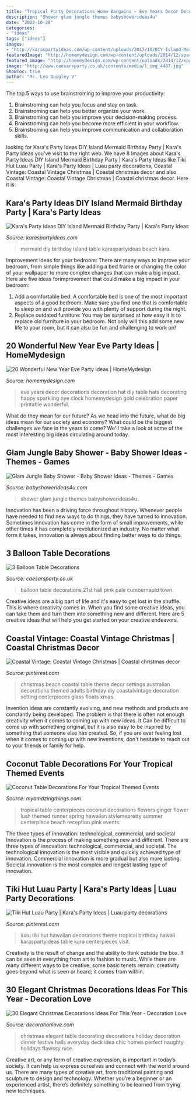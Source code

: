 ```yaml
---
title: "Tropical Party Decorations Home Bargains ~ Eve Years Decor Decorations Decoration Hat Diy Table Hats Decorating Happy Sparkling Nye Clock Homemydesign Gold Celebration Paper Printable Wonderful"
description: "Shower glam jungle themes babyshowerideas4u"
date: "2022-10-28"
categories:
- "ideas"
tags: ["ideas"]
images:
- "http://karaspartyideas.com/wp-content/uploads/2017/10/DIY-Island-Mermaid-Birthday-Party-via-Karas-Party-Ideas-KarasPartyIdeas.com3_.jpg"
featuredImage: "http://homemydesign.com/wp-content/uploads/2014/12/sparkling-new-year-decor-ideas.jpg"
featured_image: "http://homemydesign.com/wp-content/uploads/2014/12/sparkling-new-year-decor-ideas.jpg"
image: "http://www.caesarsparty.co.uk/contents/media/l_img_4487.jpg"
ShowToc: true
author: "Mr. Leo Quigley V"
---
```



The top 5 ways to use brainstroming to improve your productivity:
1. Brainstroming can help you focus and stay on task.
2. Brainstroming can help you better organize your work.
3. Brainstroming can help you improve your decision-making process.
4. Brainstroming can help you become more efficient in your workflow.
5. Brainstroming can help you improve communication and collaboration skills.

	

		
looking for Kara&#039;s Party Ideas DIY Island Mermaid Birthday Party | Kara&#039;s Party Ideas you've visit to the right web. We have 8 Images about Kara&#039;s Party Ideas DIY Island Mermaid Birthday Party | Kara&#039;s Party Ideas like Tiki Hut Luau Party | Kara&#039;s Party Ideas | Luau party decorations, Coastal Vintage: Coastal Vintage Christmas | Coastal christmas decor and also Coastal Vintage: Coastal Vintage Christmas | Coastal christmas decor. Here it is:
		
    
## Kara&#039;s Party Ideas DIY Island Mermaid Birthday Party | Kara&#039;s Party Ideas

<img loading=lazy src="http://karaspartyideas.com/wp-content/uploads/2017/10/DIY-Island-Mermaid-Birthday-Party-via-Karas-Party-Ideas-KarasPartyIdeas.com3_.jpg" onerror="this.onerror=null;this.src='https://tse2.mm.bing.net/th?id=OIP.RQzBYdk-2cTm7vBFNGRx8AHaJ3&amp;pid=15.1';" alt="Kara&#039;s Party Ideas DIY Island Mermaid Birthday Party | Kara&#039;s Party Ideas">

_Source: karaspartyideas.com_

>mermaid diy birthday island table karaspartyideas beach kara. 

	

Improvement ideas for your bedroom:
There are many ways to improve your bedroom, from simple things like adding a bed frame or changing the color of your wallpaper to more complex changes that can make a big impact. Here are five ideas forimprovement that could make a big impact in your bedroom: 
1) Add a comfortable bed: A comfortable bed is one of the most important aspects of a good bedroom. Make sure you find one that is comfortable to sleep on and will provide you with plenty of support during the night. 
2) Replace outdated furniture: You may be surprised at how easy it is to replace old furniture in your bedroom. Not only will this add some new life to your room, but it can also be fun and challenging to work on!

    
## 20 Wonderful New Year Eve Party Ideas | HomeMydesign

<img loading=lazy src="http://homemydesign.com/wp-content/uploads/2014/12/sparkling-new-year-decor-ideas.jpg" onerror="this.onerror=null;this.src='https://tse2.mm.bing.net/th?id=OIP.BcA4NBgBGXx1VZiCvQQeXQHaLc&amp;pid=15.1';" alt="20 Wonderful New Year Eve Party Ideas | HomeMydesign">

_Source: homemydesign.com_

>eve years decor decorations decoration hat diy table hats decorating happy sparkling nye clock homemydesign gold celebration paper printable wonderful. 

	

What do they mean for our future?
As we head into the future, what do big ideas mean for our society and economy? What could be the biggest challenges we face in the years to come? We'll take a look at some of the most interesting big ideas circulating around today.

    
## Glam Jungle Baby Shower - Baby Shower Ideas - Themes - Games

<img loading=lazy src="https://babyshowerideas4u.com/wp-content/uploads/2019/05/Glam-Jungle-Baby-Shower-600x923.jpg" onerror="this.onerror=null;this.src='https://tse3.mm.bing.net/th?id=OIP.pD9KS0ZvweFByoYFHqkZ8AHaLZ&amp;pid=15.1';" alt="Glam Jungle Baby Shower - Baby Shower Ideas - Themes - Games">

_Source: babyshowerideas4u.com_

>shower glam jungle themes babyshowerideas4u. 

	

Innovation has been a driving force throughout history. Whenever people have needed to find new ways to do things, they have turned to innovation. Sometimes innovation has come in the form of small improvements, while other times it has completely revolutionized an industry. No matter what form it takes, innovation is always about finding better ways to do things.

    
## 3 Balloon Table Decorations

<img loading=lazy src="http://www.caesarsparty.co.uk/contents/media/l_img_4487.jpg" onerror="this.onerror=null;this.src='https://tse4.mm.bing.net/th?id=OIP.E9FuhjLEzJSHjhXGnSnZlQHaNK&amp;pid=15.1';" alt="3 Balloon Table Decorations">

_Source: caesarsparty.co.uk_

>balloon table decorations 21st hall pink pale cumbernauld town. 

	

Creative ideas are a big part of life and it's easy to get lost in the shuffle. This is where creativity comes in. When you find some creative ideas, you can take them and turn them into something new and different. Here are 5 creative ideas that will help you get started on your creative endeavors.

    
## Coastal Vintage: Coastal Vintage Christmas | Coastal Christmas Decor

<img loading=lazy src="https://i.pinimg.com/736x/59/03/7d/59037d38c54f7bdcae4a85faf7e2ecd8--debut-ideas-christmas-tablescapes.jpg" onerror="this.onerror=null;this.src='https://tse4.mm.bing.net/th?id=OIP.TSozxZpwj32iTM2PIBgARgHaFj&amp;pid=15.1';" alt="Coastal Vintage: Coastal Vintage Christmas | Coastal christmas decor">

_Source: pinterest.com_

>christmas beach coastal table theme decor settings australian decorations themed adults birthday diy coastalvintage decoration setting centerpieces glass floats xmas. 

	

Invention ideas are constantly evolving, and new methods and products are constantly being developed. The problem is that there is often not enough creativity when it comes to coming up with new ideas. It Can be difficult to come up with something original, but it is also easy to be inspired by something that someone else has created. So, if you are ever feeling lost when it comes to coming up with new inventions, don't hesitate to reach out to your friends or family for help.

    
## Coconut Table Decorations For Your Tropical Themed Events

<img loading=lazy src="http://myamazingthings.com/wp-content/uploads/2018/07/coconut-table-decor-4.jpg" onerror="this.onerror=null;this.src='https://tse4.mm.bing.net/th?id=OIP.Emk-VQBiudQNvEi7hWrYjgHaJ8&amp;pid=15.1';" alt="Coconut Table Decorations For Your Tropical Themed Events">

_Source: myamazingthings.com_

>tropical table centerpieces coconut decorations flowers ginger flower lush themed runner spring hawaiian stylemepretty summer centerpiece beach reception pink events. 

	

The three types of innovation: technological, commercial, and societal
Innovation is the process of making something new and different. There are three types of innovation: technological, commercial, and societal. The technological innovation is the most visible and quickly achieved type of innovation. Commercial innovation is more gradual but also more lasting. Societal innovation is the most complex and longest lasting type of innovation.

    
## Tiki Hut Luau Party | Kara&#039;s Party Ideas | Luau Party Decorations

<img loading=lazy src="https://i.pinimg.com/736x/88/7c/5c/887c5cdc662023dd809a7df0257e0bc3.jpg" onerror="this.onerror=null;this.src='https://tse1.mm.bing.net/th?id=OIP.MotkP4ZgpNoqJ0gUghnhzAHaLJ&amp;pid=15.1';" alt="Tiki Hut Luau Party | Kara&#039;s Party Ideas | Luau party decorations">

_Source: pinterest.com_

>luau tiki hut hawaiian decorations theme tropical birthday hawaii karaspartyideas table kara centerpieces visit. 

	

Creativity is the result of change and the ability to think outside the box. It can be seen in everything from art to fashion to music. While there are many different ways to be creative, some basic tenets remain: creativity goes beyond what is seen or heard; it comes from within.

    
## 30 Elegant Christmas Decorations Ideas For This Year - Decoration Love

<img loading=lazy src="http://www.decorationlove.com/wp-content/uploads/2016/08/Elegant-Christmas-Decorating-Idea-Table.jpg" onerror="this.onerror=null;this.src='https://tse2.mm.bing.net/th?id=OIP.qKj_pnUNv6_QDPr7rLXQlgHaJQ&amp;pid=15.1';" alt="30 Elegant Christmas Decorations Ideas For This Year - Decoration Love">

_Source: decorationlove.com_

>christmas elegant table decorating decorations holiday decoration dinner festive halls everyday deck idea chic homes perfect naughty holidays flawssy nice. 

	

Creative art, or any form of creative expression, is important in today’s society. It can help us express ourselves and connect with the world around us. There are many types of creative art, from traditional painting and sculpture to design and technology. Whether you’re a beginner or an experienced artist, there’s definitely something to be learned from trying new techniques.

